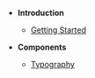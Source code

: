 - **Introduction**
  - [Getting Started](/introduction/getting-started)

- **Components**
  - [Typography](/components/typography)
